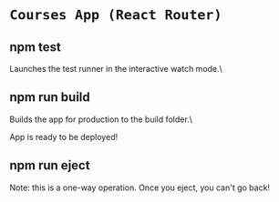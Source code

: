 # `Courses App (React Router)`

## npm test
Launches the test runner in the interactive watch mode.\

## npm run build
Builds the app for production to the build folder.\

App is ready to be deployed!

## npm run eject
Note: this is a one-way operation. Once you eject, you can't go back!
